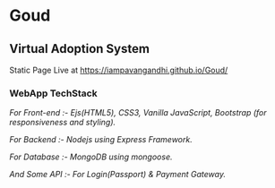 # Goud
## Virtual Adoption System

Static Page Live at https://iampavangandhi.github.io/Goud/

### WebApp TechStack

*For Front-end :- Ejs(HTML5), CSS3, Vanilla JavaScript, Bootstrap (for responsiveness and styling).*

*For Backend :- Nodejs using Express Framework.*

*For Database :- MongoDB using mongoose.*

*And Some API :- For Login(Passport) & Payment Gateway.*
